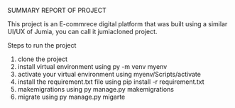 SUMMARY REPORT OF PROJECT

This project is an E-commrece digital platform that was built using a similar UI/UX of Jumia, you can call it jumiacloned project.

Steps to run the project
1) clone the project
2) install virtual environment using py -m venv myenv
3) activate your virtual environment using myenv/Scripts/activate
4) install the requirement.txt file using pip install -r requirement.txt
5) makemigrations using py manage.py makemigrations
6) migrate using py manage.py migarte

